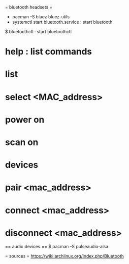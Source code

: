 = bluetooth headsets =
* pacman -S bluez bluez-utils
* systemctl start bluetooth.service : start bluetooth

$ bluetoothctl  : start bluetoothctl
# help : list commands
# list
# select <MAC_address>
# power on
# scan on
# devices
# pair <mac_address>
# connect <mac_address>
# disconnect <mac_address>


== audio devices ==
$ pacman -S pulseaudio-alsa


= sources =
https://wiki.archlinux.org/index.php/Bluetooth
